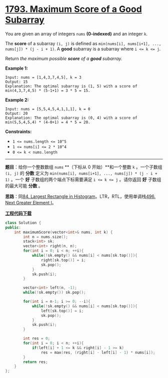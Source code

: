 # [1793. Maximum Score of a Good Subarray](https://leetcode.com/problems/maximum-score-of-a-good-subarray/)

You are given an array of integers `nums` **(0-indexed)** and an integer `k`.

The **score** of a subarray `(i, j)` is defined as `min(nums[i], nums[i+1], ..., nums[j]) * (j - i + 1)`. A **good** subarray is a subarray where `i <= k <= j`.

Return *the maximum possible **score** of a **good** subarray.*

**Example 1:**

```
Input: nums = [1,4,3,7,4,5], k = 3
Output: 15
Explanation: The optimal subarray is (1, 5) with a score of min(4,3,7,4,5) * (5-1+1) = 3 * 5 = 15.
```

**Example 2:**

```
Input: nums = [5,5,4,5,4,1,1,1], k = 0
Output: 20
Explanation: The optimal subarray is (0, 4) with a score of min(5,5,4,5,4) * (4-0+1) = 4 * 5 = 20.
```

**Constraints:**

- `1 <= nums.length <= 10^5`
- `1 <= nums[i] <= 2 * 10^4`
- `0 <= k < nums.length`

-----

**题目**：给你一个整数数组 `nums` **（下标从 0 开始）**和一个整数 `k` 。一个子数组 `(i, j)` 的 **分数** 定义为 `min(nums[i], nums[i+1], ..., nums[j]) * (j - i + 1)` 。一个 **好** 子数组的两个端点下标需要满足 `i <= k <= j` 。请你返回 **好** 子数组的最大可能 **分数** 。

**思路**：同[84. Largest Rectangle in Histogram](https://leetcode.com/problems/largest-rectangle-in-histogram/)。LTR，RTL，使用单调栈[496. Next Greater Element I](https://leetcode.com/problems/next-greater-element-i/)。

[**工程代码下载**](https://github.com/shenkh/leetcode)

```cpp
class Solution {
public:
    int maximumScore(vector<int>& nums, int k) {
        int n = nums.size();
        stack<int> sk;
        vector<int> right(n, n);
        for(int i = 0; i < n; ++i){
            while(!sk.empty() && nums[i] < nums[sk.top()]){
                right[sk.top()] = i;
                sk.pop();
            }
            sk.push(i);
        }

        vector<int> left(n, -1);
        while(!sk.empty()) sk.pop();

        for(int i = n-1; i >= 0; --i){
            while(!sk.empty() && nums[i] < nums[sk.top()]){
                left[sk.top()] = i;
                sk.pop();
            }
            sk.push(i);
        }

        int res = 0;
        for(int i = 0; i < n; ++i){
            if(left[i] + 1 <= k && right[i] - 1 >= k)
                res = max(res, (right[i] - left[i] - 1) * nums[i]);
        }
        return res;
    }
};
```
